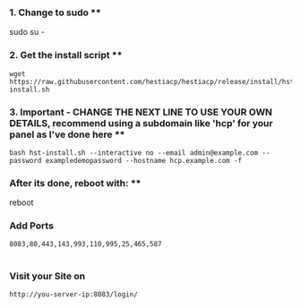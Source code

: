 ### 1. Change to sudo **

sudo su -

### 2. Get the install script **

```
wget https://raw.githubusercontent.com/hestiacp/hestiacp/release/install/hst-install.sh
```

### 3. Important - CHANGE THE NEXT LINE TO USE YOUR OWN DETAILS, recommend using a subdomain like 'hcp' for your panel as I've done here **

```
bash hst-install.sh --interactive no --email admin@example.com --password exampledemopassword --hostname hcp.example.com -f
```

### After its done, reboot with: **

reboot

### Add Ports
```
8083,80,443,143,993,110,995,25,465,587
```
#
### Visit your Site on
```
http://you-server-ip:8083/login/
```

